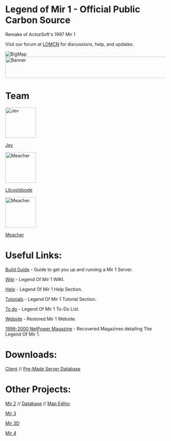# Legend of Mir 1 - Official Public Carbon Source

Remake of ActozSoft's 1997 Mir 1

Visit our forum at [LOMCN](https://www.lomcn.net/forum/forums/mir1/) for discussions, help, and updates.

![BigMap](https://github.com/user-attachments/assets/05efef34-a316-4b8e-bd96-ccbd34ec2927)
<img src="https://ibb.co/V0ctSJf1" alt="Banner" width="800" height="67">

# Team
<img src="https://c.tenor.com/7_KRHOBcSnEAAAAC/tenor.gif" alt="Jev" width="96" height="96">

[Jev](https://www.lomcn.net/forum/members/jev.29880/)

<img src="https://www.lomcn.net/forum/data/avatars/l/0/940.jpg" alt="Meacher" width="96" height="96">

[Lilcooldoode](https://www.lomcn.net/forum/members/lilcooldoode.940/)

<img src="https://media0.giphy.com/media/aqFRBqGjnznd6/200w.gif?cid=6c09b952wuk8b08io9qjladlzo7ru8dtnbyt82ll1m3pzaxd&ep=v1_gifs_search&rid=200w.gif&ct=g" alt="Meacher" width="96" height="96">

[Meacher](https://www.lomcn.net/forum/members/meacher.3993/)

# Useful Links:

[Build Guide](https://www.lomcn.net/forum/threads/carbon-source-files-downloads-build-guide.111603/) - Guide to get you up and running a Mir 1 Server.

[Wiki](https://www.lomcn.net/wiki/index.php/Carbon) - Legend Of Mir 1 WIKI.

[Help](https://www.lomcn.net/forum/forums/carbon-help.842/) - Legend Of Mir 1 Help Section.

[Tutorials](https://www.lomcn.net/forum/forums/carbon-tutorials.839/) - Legend Of Mir 1 Tutorial Section.

[To do](https://www.lomcn.net/forum/threads/mir-1-to-do-list.112140/) - Legend Of Mir 1 To-Do List.

[Website](https://thelegendofmir.uk/mir1/) - Restored Mir 1 Website.

[1999-2000 NetPower Magazine](https://thelegendofmir.uk/mir1/mag) - Recovered Magazines detailing The Legend Of Mir 1.

# Downloads:

[Client](https://github.com/JevLOMCN/mir1/releases) // [Pre-Made Server Database](https://github.com/Suprcode/Carbon.Database)

# Other Projects:

[Mir 2](https://github.com/Suprcode/Crystal) // [Database](https://github.com/Suprcode/Crystal.Database) // [Map Editor](https://github.com/Suprcode/Crystal.MapEditor)

[Mir 3](https://github.com/Suprcode/Zircon)

[Mir 3D](https://github.com/JevLOMCN/Legend-Eternal-Mir3D)

[Mir 4](https://github.com/JevLOMCN/mir4)
